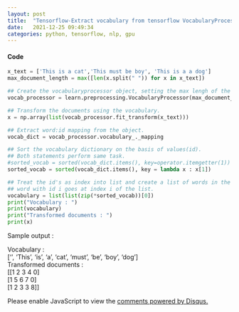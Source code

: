 ```yaml
---
layout: post
title:  "Tensorflow-Extract vocabulary from tensorflow VocabularyProcessor object"
date:   2021-12-25 09:49:34
categories: python, tensorflow, nlp, gpu
---
```


#### Code
```python
x_text = ['This is a cat','This must be boy', 'This is a a dog']
max_document_length = max([len(x.split(" ")) for x in x_text])

## Create the vocabularyprocessor object, setting the max lengh of the documents.
vocab_processor = learn.preprocessing.VocabularyProcessor(max_document_length)

## Transform the documents using the vocabulary.
x = np.array(list(vocab_processor.fit_transform(x_text)))    

## Extract word:id mapping from the object.
vocab_dict = vocab_processor.vocabulary_._mapping

## Sort the vocabulary dictionary on the basis of values(id).
## Both statements perform same task.
#sorted_vocab = sorted(vocab_dict.items(), key=operator.itemgetter(1))
sorted_vocab = sorted(vocab_dict.items(), key = lambda x : x[1])

## Treat the id's as index into list and create a list of words in the ascending order of id's
## word with id i goes at index i of the list.
vocabulary = list(list(zip(*sorted_vocab))[0])
print("Vocabulary : ")
print(vocabulary)
print("Transformed documents : ")
print(x)
```

Sample output :

Vocabulary : \
[‘<UNK>’, ‘This’, ‘is’, ‘a’, ‘cat’, ‘must’, ‘be’, ‘boy’, ‘dog’] \
Transformed documents :\
[[1 2 3 4 0]\
[1 5 6 7 0]\
[1 2 3 3 8]]


<div id="disqus_thread"></div>
<script>

/**
*  RECOMMENDED CONFIGURATION VARIABLES: EDIT AND UNCOMMENT THE SECTION BELOW TO INSERT DYNAMIC VALUES FROM YOUR PLATFORM OR CMS.
*  LEARN WHY DEFINING THESE VARIABLES IS IMPORTANT: https://disqus.com/admin/universalcode/#configuration-variables*/
/*
var disqus_config = function () {
this.page.url = PAGE_URL;  // Replace PAGE_URL with your page's canonical URL variable
this.page.identifier = PAGE_IDENTIFIER; // Replace PAGE_IDENTIFIER with your page's unique identifier variable
};
*/
(function() { // DON'T EDIT BELOW THIS LINE
var d = document, s = d.createElement('script');
s.src = '//agarnitin86-github-io.disqus.com/embed.js';
s.setAttribute('data-timestamp', +new Date());
(d.head || d.body).appendChild(s);
})();
</script>
<noscript>Please enable JavaScript to view the <a href="https://disqus.com/?ref_noscript">comments powered by Disqus.</a></noscript>

